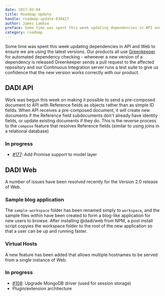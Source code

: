 ```yaml
---
date: 2017-03-04
title: Roadmap Update
handle: roadmap-update-030417
author: James Lambie
preface: Some time was spent this week updating dependencies in API and Web to ensure we are using the latest versions.
category: roadmap
---
```


Some time was spent this week updating dependencies in API and Web to ensure we are using the latest versions. Our products all use [Greenkeeper](https://greenkeeper.io/) for automated dependency checking - whenever a new version of a dependency is released Greenkeeper sends a pull request to the affected repository and our Continuous Integration server runs a test suite to give us confidence that the new version works correctly with our product.

## DADI API

Work was begun this week on making it possible to send a pre-composed document to API with Reference fields as objects rather than as simple ID fields. When API receives a pre-composed document, it will create new documents if the Reference
field subdocuments don't already have identity fields, or update existing documents if they do. This is the reverse
process to the `compose` feature that resolves Reference fields (similar to using joins in a relational database)

### In progress

* [#177](https://github.com/dadi/api/issues/177): Add Promise support to model layer

## DADI Web

A number of issues have been resolved recently for the Version 2.0 release of Web.

### Sample blog application

The `sample-workspace` folder has been renamed simply to `workspace`, and the sample files within have been created to form
a blog-like application for new users to browse. After installing @dadi/web from NPM, a post install script
copyies the workspace folder to the root of the new application so that a user can be up and running faster.

### Virtual Hosts

A new feature has been added that allows multiple hostnames to be served from a single instance of Web.

### In progress

* [#108](https://github.com/dadi/api/issues/108): Upgrade MongoDB driver (used for session storage)
* Plugin/extension architecture